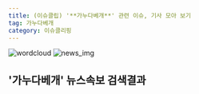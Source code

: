 ```yaml
---
title: (이슈클립) '**가누다베개**' 관련 이슈, 기사 모아 보기
tag: 가누다베개
category: 이슈클리핑
---
```

![wordcloud](https://s3.ap-northeast-2.amazonaws.com/lyrics101-wordcloud/2018-09-18-1537263034.png)
![news_img](https://user-images.githubusercontent.com/42597476/44507050-1206f400-a6e4-11e8-8d98-7ffbfebb353f.png)
## **'**가누다베개**'** 뉴스속보 검색결과

